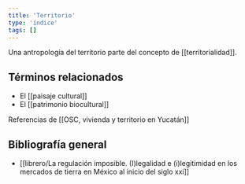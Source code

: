 ```yaml
---
title: 'Territorio'
type: 'índice'
tags: []
---
```


Una antropología del territorio parte del concepto de [[territorialidad]].

## Términos relacionados

- El [[paisaje cultural]]
- El [[patrimonio biocultural]]


Referencias de [[OSC, vivienda y territorio en Yucatán]]

## Bibliografía general

- [[librero/La regulación imposible. (I)legalidad e (i)legitimidad en los mercados de tierra en México al inicio del siglo xxi]]

